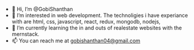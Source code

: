 - 👋 Hi, I’m @GobiShanthan
- 👀 I’m interested in web development. The technoligies i have experiance with are html, css, javascript, react, redux, mongodb, nodejs,
- 🌱 I’m currently learning the in and outs of realestate websites with the mernstack.
- 📫 You can reach me at gobishanthan04@gmail.com
